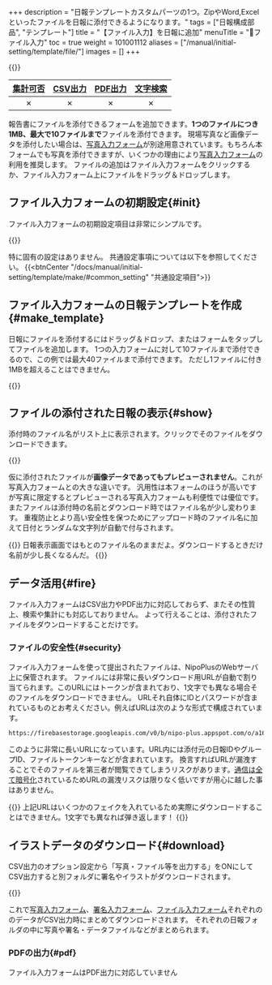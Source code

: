 +++
description = "日報テンプレートカスタムパーツの1つ。ZipやWord,Excelといったファイルを日報に添付できるようになります。"
tags = ["日報構成部品", "テンプレート"]
title = "【ファイル入力】を日報に追加"
menuTitle = "🧩ファイル入力"
toc = true
weight = 101001112
aliases = ["/manual/initial-setting/template/file/"]
images = []
+++

{{<icatch filename="file" msg="ZipやPDFなど 各種ファイルを添付" title="ファイル入力フォーム" fontsize="30px" alice="ok">}}

|[集計可否](/docs/manual/analytics/)|[CSV出力](/docs/manual/analytics/csv/)|[PDF出力](/docs/manual/read-report/pdf/)|[文字検索](/docs/manual/read-report/list/)|
|:---:|:---:|:---:|:---:|
|✗|✗|✗|✗|

報告書にファイルを添付できるフォームを追加できます。**1つのファイルにつき1MB、最大で10ファイルまで**ファイルを添付できます。
現場写真など画像データを添付したい場合は、[写真入力フォーム](/docs/manual/initial-setting/template/picture/)が別途用意されています。もちろん本フォームでも写真を添付できますが、いくつかの理由により[写真入力フォーム](/docs/manual/initial-setting/template/picture/)の利用を推奨します。
ファイルの追加はファイル入力フォームをクリックするか、ファイル入力フォーム上にファイルをドラッグ＆ドロップします。

## ファイル入力フォームの初期設定{#init}

ファイル入力フォームの初期設定項目は非常にシンプルです。

{{<appscreen filename="file-template-edit" title="日報にPDF等のファイルを添付するフォームを追加します">}}

特に固有の設定はありません。
共通設定事項については以下を参照してください。
{{<btnCenter "/docs/manual/initial-setting/template/make/#common_setting" "共通設定項目">}}


## ファイル入力フォームの日報テンプレートを作成{#make_template}

日報にファイルを添付するにはドラッグ＆ドロップ、またはフォームをタップしてファイルを追加します。
1つの入力フォームに対して10ファイルまで添付できるので、この例では最大40ファイルまで添付できます。
ただし1ファイルに付き1MBを超えることはできません。

{{<appscreen filename="input" title="ファイル入力フォームを使った日報の作成画面イメージ。添付したファイルは即座にアップロードされます。">}}

## ファイルの添付された日報の表示{#show}

添付時のファイル名がリスト上に表示されます。クリックでそのファイルをダウンロードできます。

{{<appscreen filename="post" title="添付されたファイルはクリックしてローカルにダウンロードして使用できます。">}}

仮に添付されたファイルが**画像データであってもプレビューされません**。これが写真入力フォームとの大きな違いです。
汎用性は本フォームのほうが高いですが写真に限定するとプレビューされる写真入力フォームも利便性では優位です。
またファイルは添付時の名前とダウンロード時ではファイル名が少し変わります。
重複防止とより高い安全性を保つためにアップロード時のファイル名に加えて日付とランダムな文字列が自動で付与されます。

{{<alice pos="right" icon="shield">}}
日報表示画面ではもとのファイル名のままだよ。ダウンロードするときだけ名前が少し長くなるんだ。
{{</alice>}}

## データ活用{#fire}

ファイル入力フォームはCSV出力やPDF出力に対応しておらず、またその性質上、検索や集計にも対応しておりません。
よって行えることは、添付されたファイルをダウンロードすることだけです。

### ファイルの安全性{#security}

ファイル入力フォームを使って提出されたファイルは、NipoPlusのWebサーバ上に保管されます。
ファイルには非常に長いダウンロード用URLが自動で割り当てられます。このURLにはトークンが含まれており、1文字でも異なる場合そのファイルをダウンロードできません。
URLそれ自体にIDとパスワードが含まれているものとお考えください。例えばURLは次のような形式で構成されています。

```sh
https://firebasestorage.googleapis.com/v0/b/nipo-plus.appspot.com/o/a16h8Q74slMYzLlsHlCg%2Fnipodefaultgroup%2FAEUfmePA4eTHGPCleVQJ%2F20220510164077Vzm_28CE19C9-B5F3-4E22-A873-2DXDE010EX6A.jpg?alt=media&token=9a6c1908-ea48-zc0e-b858-fd42870b014f9
```

このように非常に長いURLになっています。URL内には添付元の日報IDやグループID、ファイルトークンキーなどが含まれています。
換言すればURLが漏洩することでそのファイルを第三者が閲覧できてしまうリスクがあります。[通信は全て暗号化](/docs/system/security/)されているためURLの漏洩リスクは限りなく低いですが用心に越した事はありません。

{{<alice pos="right" icon="shield">}}
上記URLはいくつかのフェイクを入れているため実際にダウンロードすることはできません。1文字でも異なれば弾き返します！
{{</alice>}}

## イラストデータのダウンロード{#download}

CSV出力のオプション設定から「写真・ファイル等を出力する」をONにしてCSV出力すると別フォルダに署名やイラストがダウンロードされます。

{{<appscreen filename="download" title="バイナリファイルを一括ダウンロード">}}

これで[写真入力フォーム](/docs/manual/initial-setting/template/picture/)、[署名入力フォーム](/docs/manual/initial-setting/template/sign/)、[ファイル入力フォーム](/docs/manual/initial-setting/template/file/)それぞれののデータがCSV出力時にまとめてダウンロードされます。
それぞれの日報フォルダの中に写真や署名・データファイルなどがまとめられます。

### PDFの出力{#pdf}

ファイル入力フォームはPDF出力に対応していません
